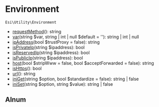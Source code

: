 # Environment

`Esi\Utility\Environment`

* [requestMethod](#requestmethod)(): string
* [var](#var)(string $var, string | int | null $default = ''): string | int | null
* [ipAddress](#ipaddress)(bool $trustProxy = false): string
* [isPrivateIp](#isprivateip)(string $ipaddress): bool
* [isReservedIp](#isreservedip)(string $ipaddress): bool
* [isPublicIp](#ispublicip)(string $ipaddress): bool
* [host](#host)(bool $stripWww = false, bool $acceptForwarded = false): string
* [isHttps](#ishttps)(): bool
* [url](#url)(): string
* [iniGet](#iniget)(string $option, bool $standardize = false): string | false
* [iniSet](#iniset)(string $option, string $value): string | false


## Alnum



```php

```
